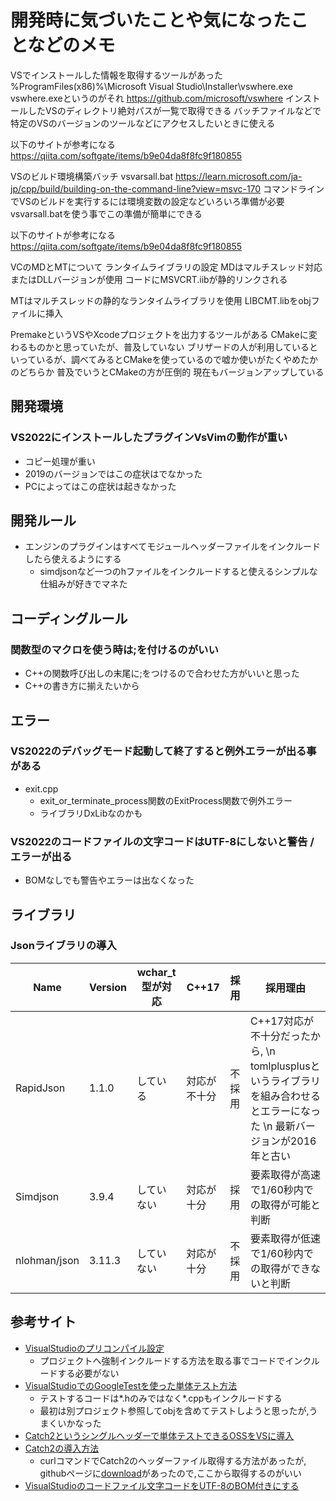 # 開発時に気づいたことや気になったことなどのメモ

VSでインストールした情報を取得するツールがあった
%ProgramFiles(x86)%\Microsoft Visual Studio\Installer\vswhere.exe
vswhere.exeというのがそれ
https://github.com/microsoft/vswhere
インストールしたVSのディレクトリ絶対パスが一覧で取得できる
バッチファイルなどで特定のVSのバージョンのツールなどにアクセスしたいときに使える

以下のサイトが参考になる
https://qiita.com/softgate/items/b9e04da8f8fc9f180855

VSのビルド環境構築バッチ
vsvarsall.bat
https://learn.microsoft.com/ja-jp/cpp/build/building-on-the-command-line?view=msvc-170
コマンドラインでVSのビルドを実行するには環境変数の設定などいろいろ準備が必要
vsvarsall.batを使う事でこの準備が簡単にできる

以下のサイトが参考になる
https://qiita.com/softgate/items/b9e04da8f8fc9f180855

VCのMDとMTについて
ランタイムライブラリの設定
MDはマルチスレッド対応またはDLLバージョンが使用
コードにMSVCRT.iibが静的リンクされる

MTはマルチスレッドの静的なランタイムライブラリを使用
LIBCMT.libをobjファイルに挿入

PremakeというVSやXcodeプロジェクトを出力するツールがある
CMakeに変わるものかと思っていたが、普及していない
ブリザードの人が利用しているといっているが、調べてみるとCMakeを使っているので嘘か使いがたくやめたかのどちらか
普及でいうとCMakeの方が圧倒的
現在もバージョンアップしている

## 開発環境
### VS2022にインストールしたプラグインVsVimの動作が重い
- コピー処理が重い
- 2019のバージョンではこの症状はでなかった
- PCによってはこの症状は起きなかった

## 開発ルール
- エンジンのプラグインはすべてモジュールヘッダーファイルをインクルードしたら使えるようにする
    - simdjsonなど一つのhファイルをインクルードすると使えるシンプルな仕組みが好きでマネた

## コーディングルール
### 関数型のマクロを使う時は;を付けるのがいい
- C++の関数呼び出しの末尾に;をつけるので合わせた方がいいと思った
- C++の書き方に揃えたいから

## エラー
### VS2022のデバッグモード起動して終了すると例外エラーが出る事がある
- exit.cpp
    - exit_or_terminate_process関数のExitProcess関数で例外エラー
    - ライブラリDxLibなのかも
### VS2022のコードファイルの文字コードはUTF-8にしないと警告 / エラーが出る
- BOMなしでも警告やエラーは出なくなった

## ライブラリ
### Jsonライブラリの導入
Name | Version | wchar_t型が対応 | C++17 | 採用 | 採用理由
--- | --- | --- | --- | --- | ---
RapidJson | 1.1.0 | している | 対応が不十分 | 不採用 | C++17対応が不十分だったから, \n tomlplusplusというライブラリを組み合わせるとエラーになった \n 最新バージョンが2016年と古い
Simdjson | 3.9.4 | していない | 対応が十分 | 採用 | 要素取得が高速で1/60秒内での取得が可能と判断
nlohman/json | 3.11.3 | していない | 対応が十分 | 不採用 | 要素取得が低速で1/60秒内での取得ができないと判断

## 参考サイト
- [VisualStudioのプリコンパイル設定](https://usagi.hatenablog.jp/entry/2019/12/08/073000)
    - プロジェクトへ強制インクルードする方法を取る事でコードでインクルードする必要がない
- [VisualStudioでのGoogleTestを使った単体テスト方法](https://learn.microsoft.com/ja-jp/visualstudio/test/writing-unit-tests-for-c-cpp?view=vs-2022)
    - テストするコードは*.hのみではなく*.cppもインクルードする
    - 最初は別プロジェクト参照してobjを含めてテストしようと思ったが,うまくいかなった
- [Catch2というシングルヘッダーで単体テストできるOSSをVSに導入](https://qiita.com/AngelCase/items/019a8a208608fe9e3161)
- [Catch2の導入方法](https://engineering.nature.global/entry/blog-fes-2022-catch2)
    - curlコマンドでCatch2のヘッダーファイル取得する方法があったが, githubページに[download](https://github.com/catchorg/Catch2/tree/v2.x?tab=readme-ov-file)があったので,ここから取得するのがいい
- [VisualStudioのコードファイル文字コードをUTF-8のBOM付きにする](https://gothlab.org/warning-c4819/)

 

